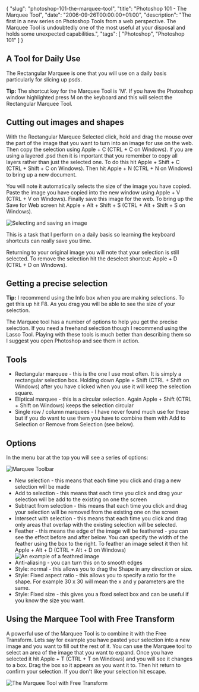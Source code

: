 {
  "slug": "photoshop-101-the-marquee-tool",
  "title": "Photoshop 101 - The Marquee Tool",
  "date": "2006-09-26T00:00:00+01:00",
  "description": "The first in a new series on Photoshop Tools from a web perspective. The Marquee Tool is undoubtedly one of the most useful at your disposal and holds some unexpected capabilities.",
  "tags": [
    "Photoshop",
    "Photoshop 101"
  ]
}

## A Tool for Daily Use

The Rectangular Marquee is one that you will use on a daily basis particularly for slicing up psds.

**Tip:** The shortcut key for the Marquee Tool is 'M'. If you have the Photoshop window highlighted press M on the keyboard and this will select the Rectangular Marquee Tool.

## Cutting out images and shapes

With the Rectangular Marquee Selected click, hold and drag the mouse over the part of the image that you want to turn into an image for use on the web. Then copy the selection using Apple + C (CTRL + C on Windows). If you are using a layered .psd then it is important that you remember to copy all layers rather than just the selected one. To do this hit Apple + Shift + C (CTRL + Shift + C on Windows). Then hit Apple + N (CTRL + N on Windows) to bring up a new document.

You will note it automatically selects the size of the image you have copied. Paste the image you have copied into the new window using Apple + V (CTRL + V on Windows). Finally save this image for the web. To bring up the Save for Web screen hit Apple + Alt + Shift + S (CTRL + Alt + Shift + S on Windows).

![Selecting and saving an image][1]

This is a task that I perform on a daily basis so learning the keyboard shortcuts can really save you time.

Returning to your original image you will note that your selection is still selected. To remove the selection hit the deselect shortcut: Apple + D (CTRL + D on Windows).

## Getting a precise selection

**Tip:** I recommend using the Info box when you are making selections. To get this up hit F8. As you drag you will be able to see the size of your selection.

The Marquee tool has a number of options to help you get the precise selection. If you need a freehand selection though I recommend using the Lasso Tool. Playing with these tools is much better than describing them so I suggest you open Photoshop and see them in action.

## Tools

*   Rectangular marquee - this is the one I use most often. It is simply a rectangular selection box. Holding down Apple + Shift (CTRL + Shift on Windows) after you have clicked when you use it will keep the selection square.
*   Eliptical marquee - this is a circular selection. Again Apple + Shift (CTRL + Shift on Windows) keeps the selection circular
*   Single row / column marquees - I have never found much use for these but if you do want to use them you have to combine them with Add to Selection or Remove from Selection (see below).

## Options

In the menu bar at the top you will see a series of options:

![Marquee Toolbar][2]

*   New selection - this means that each time you click and drag a new selection will be made
*   Add to selection - this means that each time you click and drag your selection will be add to the existing on one the screen
*   Subtract from selection - this means that each time you click and drag your selection will be removed from the existing one on the screen
*   Intersect with selection - this means that each time you click and drag only areas that overlap with the existing selection will be selected.
*   Feather - this means the edge of the image will be feathered - you can see the effect before and after below. You can specify the width of the feather using the box to the right. To feather an image select it then hit Apple + Alt + D (CTRL + Alt + D on Windows)  
    ![An example of a feathred image][3]
*   Anti-aliasing - you can turn this on to smooth edges
*   Style: normal - this allows you to drag the Shape in any direction or size.
*   Style: Fixed aspect ratio - this allows you to specify a ratio for the shape. For example 30 x 30 will mean the x and y parameters are the same.
*   Style: Fixed size - this gives you a fixed select box and can be useful if you know the size you want.

## Using the Marquee Tool with Free Transform

A powerful use of the Marquee Tool is to combine it with the Free Transform. Lets say for example you have pasted your selection into a new image and you want to fill out the rest of it. You can use the Marquee tool to select an area of the image that you want to expand. Once you have selected it hit Apple + T (CTRL + T on Windows) and you will see it changes to a box. Drag the box so it appears as you want it to. Then hit return to confirm your selection. If you don't like your selection hit escape.

![The Marquee Tool with Free Transform][4]

 [1]: /images/articles/select_save_image.jpg 
 [2]: /images/articles/marquee_toolbar.png 
 [3]: /images/articles/marquee_feather.jpg 
 [4]: /images/articles/marquee_transform.jpg
